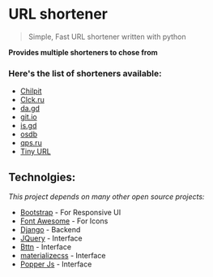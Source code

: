 # URL shortener
> Simple, Fast URL shortener written with python 


**Provides multiple shorteners to chose from**

### Here's the list of shorteners available:
- [Chilpit](http://chilp.it/)
- [Clck.ru](https://clck.ru/)
- [da.gd](https://da.gd/)
- [git.io](https://git.io/)
- [is.gd](https://is.gd/)
- [osdb](https://osdb.link/)
- [qps.ru](https://qps.ru/)
- [Tiny URL](https://tinyurl.com/)

## Technolgies:
*This project depends on many other open source projects:*
- [Bootstrap](https://getbootstrap.com/) - For Responsive UI
- [Font Awesome](https://fontawesome.com/) - For Icons
- [Django](https://www.djangoproject.com/) - Backend
- [JQuery](https://jquery.com/)   - Interface
- [Bttn](https://bttn.surge.sh/)  - Interface
- [materializecss](https://materializecss.com/) - Interface
- [Popper Js](https://popper.js.org/) - Interface

